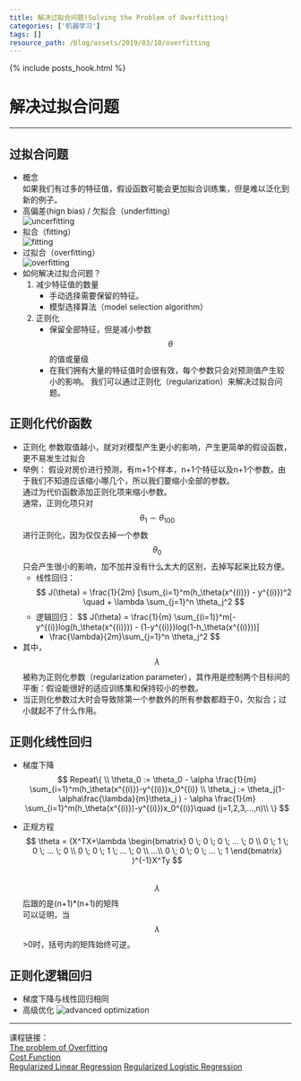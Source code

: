 ```yaml
---
title: 解决过拟合问题(Solving the Problem of Overfitting) 
categories: ['机器学习']
tags: []
resource_path: /blog/assets/2019/03/10/overfitting
---
```


{% include posts_hook.html %}

解决过拟合问题
===

---

过拟合问题
---

* 概念  
  如果我们有过多的特征值，假设函数可能会更加拟合训练集，但是难以泛化到新的例子。
* 高偏差(hign bias) / 欠拟合（underfitting）  
  ![uncerfitting]({{page.resource_path}}/underfitting.png)
* 拟合（fitting）  
  ![fitting]({{page.resource_path}}/fitting.png)
* 过拟合（overfitting）  
  ![overfitting]({{page.resource_path}}/overfitting.png)
* 如何解决过拟合问题？  
  1. 减少特征值的数量  
     * 手动选择需要保留的特征。
     * 模型选择算法（model selection algorithm）
  2. 正则化
     * 保留全部特征，但是减小参数 $$\theta$$ 的值或量级
     * 在我们拥有大量的特征值时会很有效，每个参数只会对预测值产生较小的影响。
  我们可以通过正则化（regularization）来解决过拟合问题。

正则化代价函数
---

* 正则化
  参数取值越小，就对对模型产生更小的影响，产生更简单的假设函数，更不易发生过拟合
* 举例：
  假设对房价进行预测，有m+1个样本，n+1个特征以及n+1个参数，由于我们不知道应该缩小哪几个，所以我们要缩小全部的参数。  
  通过为代价函数添加正则化项来缩小参数。  
  通常，正则化项只对 $$\theta_1 \sim \theta_{100}$$ 进行正则化，因为仅仅去掉一个参数$$\theta_0$$只会产生很小的影响，加不加并没有什么太大的区别，去掉写起来比较方便。
  * 线性回归：  
    $$ J(\theta) = \frac{1}{2m} [\sum_{i=1}^m(h_\theta(x^{(i)}) - y^{(i)})^2 \quad + \lambda \sum_{j=1}^n \theta_j^2 $$  
  * 逻辑回归：
    $$ J(\theta) = \frac{1}{m} \sum_{(i=1)}^m[-y^{(i)}log(h_\theta(x^{(i)})) - (1-y^{(i)})log(1-h_\theta(x^{(i)}))]
    + \frac{\lambda}{2m}\sum_{j=1}^n \theta_j^2 $$
* 其中， $$\lambda$$ 被称为正则化参数（regularization parameter），其作用是控制两个目标间的平衡：假设能很好的适应训练集和保持较小的参数。
* 当正则化参数过大时会导致除第一个参数外的所有参数都趋于0，欠拟合；过小就起不了什么作用。

正则化线性回归
---

* 梯度下降  
  $$
  Repeat\{ \\
  \theta_0 := \theta_0 - \alpha \frac{1}{m} \sum_{i=1}^m(h_\theta(x^{(i)})-y^{(i)})x_0^{(i)} \\
  \theta_j := \theta_j(1-\alpha\frac{\lambda}{m}\theta_j ) - \alpha \frac{1}{m} \sum_{i=1}^m(h_\theta(x^{(i)})-y^{(i)})x_0^{(i)}\quad (j=1,2,3,...,n)\\
  \}
  $$

* 正规方程  
  $$ \theta = (X^TX+\lambda
  \begin{bmatrix}
  0 \; 0 \; 0 \; ... \; 0 \\
  0 \; 1 \; 0 \; ... \; 0 \\
  0 \; 0 \; 1 \; ... \; 0 \\
  ...\\
  0 \; 0 \; 0 \; ... \; 1
  \end{bmatrix}
  )^{-1}X^Ty $$  
  $$ \lambda $$ 后跟的是(n+1)*(n+1)的矩阵  
  可以证明，当$$\lambda$$>0时，括号内的矩阵始终可逆。

正则化逻辑回归
---

* 梯度下降与线性回归相同
* 高级优化
  ![advanced optimization]({{page.resource_path}}/advanced.png)

- - -
课程链接：  
[The problem of Overfitting](https://www.coursera.org/learn/machine-learning/lecture/ACpTQ/the-problem-of-overfitting)  
[Cost Function]()  
[Regularized Linear Regression]() 
[Regularized Logistic Regression]() 